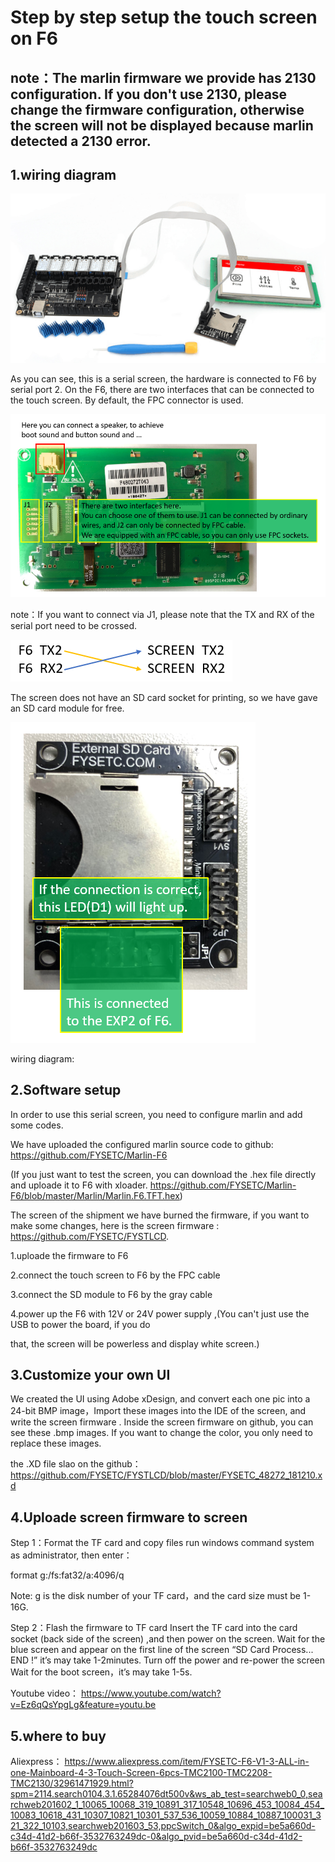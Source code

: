 # Step by step setup the touch screen on F6


## note：The marlin firmware we provide has 2130 configuration. If you don't use 2130, please change the firmware configuration, otherwise the screen will not be displayed because marlin detected a 2130 error.


## 1.wiring diagram

![1547105450498](images/1547105450498.png)

As you can see, this is a serial screen, the hardware is connected to F6 by serial port 2.
On the F6, there are two interfaces that can be connected to the touch screen. By default, the FPC connector is used.

![1547106602098](images/1547106602098.png)

note：If you want to connect via J1, please note that the TX and RX of the serial port need to be crossed.

![1547107811426](images/1547107811426.png)

The screen does not have an SD card socket for printing, so we have gave an SD card module for free.

![1547107139417](images/1547107139417.png)

wiring diagram:



## 2.Software setup 

In order to use this serial screen, you need to configure marlin and add some codes.

We have uploaded the configured marlin source code to github: https://github.com/FYSETC/Marlin-F6

(If you just want to test the screen, you can download the .hex file directly and uploade it to F6 with xloader. https://github.com/FYSETC/Marlin-F6/blob/master/Marlin/Marlin.F6.TFT.hex)

The screen of the shipment we have burned the firmware, if you want to make some changes, here is the screen firmware : https://github.com/FYSETC/FYSTLCD.

1.uploade the firmware to F6

2.connect the touch screen to F6 by the FPC cable

3.connect the SD module to F6 by the gray cable

4.power up the F6 with 12V or 24V power supply ,(You can't just use the USB to power the board, if you do

 that, the screen will be powerless and display white screen.) 

## 3.Customize your own UI 

We created the UI using Adobe xDesign, and convert each one pic into a 24-bit BMP image，Import these images into the IDE of the screen,  and write the screen firmware .
Inside the screen firmware on github, you can see these .bmp images. If you want to change the color, you only need to replace these images.

the .XD file slao on the github：https://github.com/FYSETC/FYSTLCD/blob/master/FYSETC_48272_181210.xd

## 4.Uploade screen firmware to screen

Step 1：Format the TF card and copy files
run windows command system as administrator, then enter：

format g:/fs:fat32/a:4096/q

Note: 
g is the disk number of your TF card，and the card size must be 1-16G.

Step 2：Flash the firmware to TF card
Insert the TF card into the card socket (back side of the screen) ,and then power on the screen. 
Wait for the blue screen and appear on the first line of the screen “SD Card Process... END !” it’s may take 1-2minutes.
Turn off the power and re-power the screen Wait for the boot screen，it’s may take 1-5s.

Youtube video：
https://www.youtube.com/watch?v=Ez6qQsYpgLg&feature=youtu.be

## 5.where to buy

Aliexpress：
https://www.aliexpress.com/item/FYSETC-F6-V1-3-ALL-in-one-Mainboard-4-3-Touch-Screen-6pcs-TMC2100-TMC2208-TMC2130/32961471929.html?spm=2114.search0104.3.1.65284076dt500v&ws_ab_test=searchweb0_0,searchweb201602_1_10065_10068_319_10891_317_10548_10696_453_10084_454_10083_10618_431_10307_10821_10301_537_536_10059_10884_10887_100031_321_322_10103,searchweb201603_53,ppcSwitch_0&algo_expid=be5a660d-c34d-41d2-b66f-3532763249dc-0&algo_pvid=be5a660d-c34d-41d2-b66f-3532763249dc
